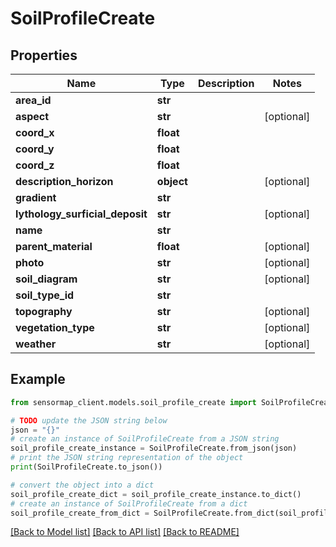 # SoilProfileCreate


## Properties

Name | Type | Description | Notes
------------ | ------------- | ------------- | -------------
**area_id** | **str** |  | 
**aspect** | **str** |  | [optional] 
**coord_x** | **float** |  | 
**coord_y** | **float** |  | 
**coord_z** | **float** |  | 
**description_horizon** | **object** |  | [optional] 
**gradient** | **str** |  | 
**lythology_surficial_deposit** | **str** |  | [optional] 
**name** | **str** |  | 
**parent_material** | **float** |  | [optional] 
**photo** | **str** |  | [optional] 
**soil_diagram** | **str** |  | [optional] 
**soil_type_id** | **str** |  | 
**topography** | **str** |  | [optional] 
**vegetation_type** | **str** |  | [optional] 
**weather** | **str** |  | [optional] 

## Example

```python
from sensormap_client.models.soil_profile_create import SoilProfileCreate

# TODO update the JSON string below
json = "{}"
# create an instance of SoilProfileCreate from a JSON string
soil_profile_create_instance = SoilProfileCreate.from_json(json)
# print the JSON string representation of the object
print(SoilProfileCreate.to_json())

# convert the object into a dict
soil_profile_create_dict = soil_profile_create_instance.to_dict()
# create an instance of SoilProfileCreate from a dict
soil_profile_create_from_dict = SoilProfileCreate.from_dict(soil_profile_create_dict)
```
[[Back to Model list]](../README.md#documentation-for-models) [[Back to API list]](../README.md#documentation-for-api-endpoints) [[Back to README]](../README.md)



